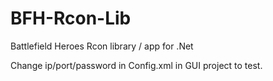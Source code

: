 BFH-Rcon-Lib
============

Battlefield Heroes Rcon library / app for .Net

Change ip/port/password in Config.xml in GUI project to test.
